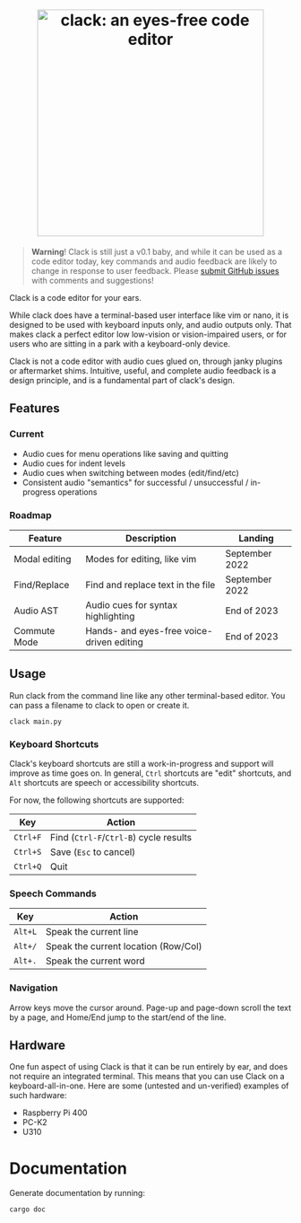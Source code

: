 <h1 align=center><img width="404" alt="clack: an eyes-free code editor" src="https://user-images.githubusercontent.com/693511/173597139-8a39b6ec-91e2-40eb-8991-b47e12c43a32.png"></h1>

> **Warning**!
> Clack is still just a v0.1 baby, and while it can be used as a code editor today, key commands and audio feedback are likely to change in response to user feedback. Please [submit GitHub issues](https://github.com/j6k4m8/clack/issues) with comments and suggestions!

Clack is a code editor for your ears.

While clack does have a terminal-based user interface like vim or nano, it is designed to be used with keyboard inputs only, and audio outputs only. That makes clack a perfect editor low low-vision or vision-impaired users, or for users who are sitting in a park with a keyboard-only device.

Clack is not a code editor with audio cues glued on, through janky plugins or aftermarket shims. Intuitive, useful, and complete audio feedback is a design principle, and is a fundamental part of clack's design.

## Features

### Current

-   Audio cues for menu operations like saving and quitting
-   Audio cues for indent levels
-   Audio cues when switching between modes (edit/find/etc)
-   Consistent audio "semantics" for successful / unsuccessful / in-progress operations

### Roadmap

| Feature       | Description                               | Landing        |
| ------------- | ----------------------------------------- | -------------- |
| Modal editing | Modes for editing, like vim               | September 2022 |
| Find/Replace  | Find and replace text in the file         | September 2022 |
| Audio AST     | Audio cues for syntax highlighting        | End of 2023    |
| Commute Mode  | Hands- and eyes-free voice-driven editing | End of 2023    |

## Usage

Run clack from the command line like any other terminal-based editor. You can pass a filename to clack to open or create it.

```shell
clack main.py
```

### Keyboard Shortcuts

Clack's keyboard shortcuts are still a work-in-progress and support will improve as time goes on. In general, `Ctrl` shortcuts are "edit" shortcuts, and `Alt` shortcuts are speech or accessibility shortcuts.

For now, the following shortcuts are supported:

| Key      | Action                                 |
| -------- | -------------------------------------- |
| `Ctrl+F` | Find (`Ctrl-F`/`Ctrl-B`) cycle results |
| `Ctrl+S` | Save (`Esc` to cancel)                 |
| `Ctrl+Q` | Quit                                   |

### Speech Commands

| Key     | Action                               |
| ------- | ------------------------------------ |
| `Alt+L` | Speak the current line               |
| `Alt+/` | Speak the current location (Row/Col) |
| `Alt+.` | Speak the current word               |

### Navigation

Arrow keys move the cursor around. Page-up and page-down scroll the text by a page, and Home/End jump to the start/end of the line.

## Hardware

One fun aspect of using Clack is that it can be run entirely by ear, and does not require an integrated terminal. This means that you can use Clack on a keyboard-all-in-one. Here are some (untested and un-verified) examples of such hardware:

-   Raspberry Pi 400
-   PC-K2
-   U310


# Documentation

Generate documentation by running:

```shell
cargo doc
```
